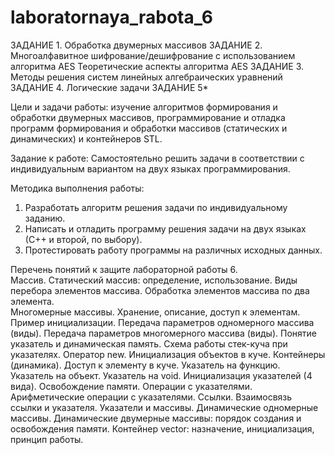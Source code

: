 # laboratornaya_rabota_6
ЗАДАНИЕ 1. Обработка двумерных массивов
ЗАДАНИЕ 2. Многоалфавитное шифрование/дешифрование с использованием алгоритма AES
Теоретические аспекты алгоритма AES
ЗАДАНИЕ 3. Методы решения систем линейных алгебраических уравнений
ЗАДАНИЕ 4. Логические задачи
ЗАДАНИЕ 5*
 
Цели и задачи работы: изучение алгоритмов формирования и обработки двумерных 
массивов, программирование и отладка программ формирования и обработки массивов 
(статических и динамических) и контейнеров STL. 
 
Задание к работе: Самостоятельно решить задачи в соответствии с индивидуальным 
вариантом на двух языках программирования. 
 
Методика выполнения работы: 
1. Разработать алгоритм решения задачи по индивидуальному заданию. 
2. Написать и отладить программу решения задачи на двух языках (С++ и 
второй, по выбору). 
3. Протестировать работу программы на различных исходных данных. 
 
Перечень понятий к защите лабораторной работы 6.  
Массив. Статический массив: определение, использование. Виды перебора элементов 
массива. Обработка элементов массива по два элемента.  
Многомерные массивы. Хранение, описание, доступ к элементам. Пример инициализации. 
Передача параметров одномерного массива (виды). Передача параметров многомерного 
массива (виды). 
Понятие указатель и динамическая память. Схема работы стек-куча при указателях. 
Оператор new. Инициализация объектов в куче. Контейнеры (динамика). Доступ к 
элементу в куче. Указатель на функцию. Указатель на объект. Указатель на void. 
Инициализация указателей (4 вида). Освобождение памяти. Операции с указателями. 
Арифметические операции с указателями. Ссылки. Взаимосвязь ссылки и указателя. 
Указатели и массивы. Динамические одномерные массивы. Динамические двумерные 
массивы: порядок создания и освобождения памяти. Контейнер vector: назначение, 
инициализация, принцип работы.
